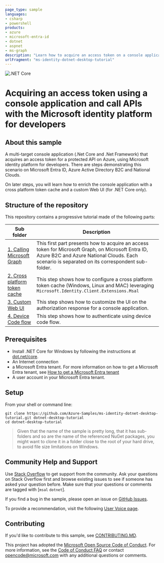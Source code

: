 ```yaml
---
page_type: sample
languages:
- csharp
- powershell
products:
- azure
- microsoft-entra-id
- dotnet
- aspnet
- ms-graph
description: "Learn how to acquire an access token on a console application."
urlFragment: "ms-identity-dotnet-desktop-tutorial"
---
```


![.NET Core](https://github.com/Azure-Samples/ms-identity-dotnet-desktop-tutorial/workflows/.NET%20Core/badge.svg)

# Acquiring an access token using a console application and call APIs with the Microsoft identity platform for developers

## About this sample

A multi-target console application (.Net Core and .Net Framework) that acquires an access token for a protected API on Azure, using Microsoft identity platform for developers. There are steps demonstrating this scenario on Microsoft Entra ID, Azure Active Directory B2C and National Clouds.

On later steps, you will learn how to enrich the console application with a cross platform token cache and a custom Web UI (for .NET Core only).

## Structure of the repository

This repository contains a progressive tutorial made of the following parts:

| Sub folder                       | Description                      |
| -------------------------------- | -------------------------------- |
| [1. Calling Microsoft Graph](https://github.com/Azure-Samples/ms-identity-dotnet-desktop-tutorial/tree/master/1-Calling-MSGraph) | This first part presents how to acquire an access token for Microsoft Graph, on Microsoft Entra ID, Azure B2C and Azure National Clouds. Each scenario is separated on its correspondent sub-folder.|
| [2. Cross platform token cache](https://github.com/Azure-Samples/ms-identity-dotnet-desktop-tutorial/tree/master/2-TokenCache) | This step shows how to configure a cross platform token cache (Windows, Linux and MAC) leveraging `Microsoft.Identity.Client.Extensions.Msal` |
| [3. Custom Web UI](https://github.com/Azure-Samples/ms-identity-dotnet-desktop-tutorial/tree/master/3-CustomWebUI) | This step shows how to customize the UI on the authorization response for a console application. |
| [4. Device Code flow](https://github.com/Azure-Samples/ms-identity-dotnet-desktop-tutorial/tree/master/4-DeviceCodeFlow) | This step shows how to authenticate using device code flow.|

## Prerequisites

- Install .NET Core for Windows by following the instructions at [dot.net/core](https://dot.net/core).
- An Internet connection
- a Microsoft Entra tenant. For more information on how to get a Microsoft Entra tenant, see [How to get a Microsoft Entra tenant](https://azure.microsoft.com/en-us/documentation/articles/active-directory-howto-tenant/)
- A user account in your Microsoft Entra tenant.

## Setup

From your shell or command line:

```Shell
git clone https://github.com/Azure-Samples/ms-identity-dotnet-desktop-tutorial.git dotnet-desktop-tutorial
cd dotnet-desktop-tutorial
```

> Given that the name of the sample is pretty long, that it has sub-folders and so are the name of the referenced NuGet packages, you might want to clone it in a folder close to the root of your hard drive, to avoid file size limitations on Windows.

## Community Help and Support

Use [Stack Overflow](http://stackoverflow.com/questions/tagged/msal) to get support from the community.
Ask your questions on Stack Overflow first and browse existing issues to see if someone has asked your question before.
Make sure that your questions or comments are tagged with [`msal` `dotnet`].

If you find a bug in the sample, please open an issue on [GitHub Issues](https://github.com/Azure-Samples/ms-identity-dotnet-desktop-tutorial/issues).

To provide a recommendation, visit the following [User Voice page](https://feedback.azure.com/forums/169401-azure-active-directory).

## Contributing

If you'd like to contribute to this sample, see [CONTRIBUTING.MD](/CONTRIBUTING.md).

This project has adopted the [Microsoft Open Source Code of Conduct](https://opensource.microsoft.com/codeofconduct/). For more information, see the [Code of Conduct FAQ](https://opensource.microsoft.com/codeofconduct/faq/) or contact [opencode@microsoft.com](mailto:opencode@microsoft.com) with any additional questions or comments.
